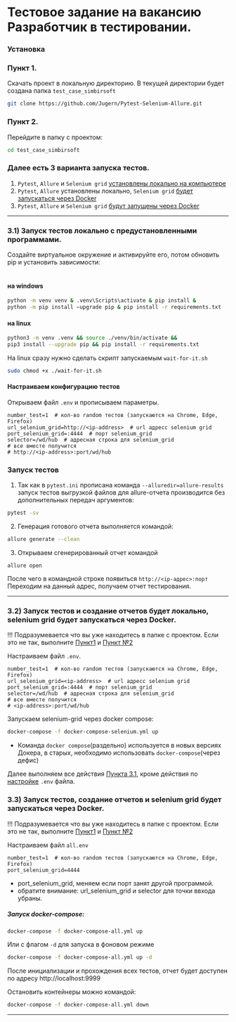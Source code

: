 # Тестовое задание на вакансию Разработчик в тестировании.

### Установка
### Пункт 1.<a id='STEP_ONE'></a>
Скачать проект в локальную директорию. В текущей директории будет создана папка `test_case_simbirsoft`

```bash
git clone https://github.com/Jugern/Pytest-Selenium-Allure.git
```

### Пункт 2.<a id='STEP_TWO'></a>
Перейдите в папку с проектом:
```bash
cd test_case_simbirsoft
```
### Далее есть 3 варианта запуска тестов.
1) `Pytest`, `Allure` и `Selenium grid` [установлены локально на компьютере](#step_3_1)
2) `Pytest`, `Allure` установлены локально, `Selenium grid` [будет запускаться через Docker](#step_3_2)
3) `Pytest`, `Allure` и `Selenium grid` [будут запущены через Docker](#step_3_3)
___

### 3.1) Запуск тестов локально с предустановленными программами.<a id='step_3_1'></a>
    
Создайте виртуальное окружение и активируйте его,
потом обновить pip и установить зависимости:
#### <br>на windows
```bash
python -m venv venv & .venv\Scripts\activate & pip install &
python -m pip install –upgrade pip & pip install -r requirements.txt
```
#### на linux 
```bash
python3 -m venv .venv && source ./venv/bin/activate &&
pip3 install --upgrade pip && pip install -r requirements.txt
```
На linux сразу нужно сделать скрипт запускаемым `wait-for-it.sh`
```bash
sudo chmod +x ./wait-for-it.sh
```


#### Настраиваем конфигурацию тестов<a id='config'></a>
Открываем файл `.env` и прописываем параметры.
```dotenv
number_test=1  # кол-во random тестов (запускаются на Chrome, Edge, Firefox)
url_selenium_grid=http://<ip-address>  # url адресс selenium grid  
port_selenium_grid=:4444  # порт selenium_grid
selector=/wd/hub  # адресная строка для selenium_grid
# все вместе получится 
# http://<ip-address>:port/wd/hub
```
[//]: # (Для ускорения выполнения тестов, а так же для запуска тестов в docker контейнере или CI/CD нужно отключить `headless` режим. Для это нужно раскомментировать следующую строчку `# options.add_argument&#40;"--headless"&#41;` в файле `conftest.py`)

[//]: # (Если при попытке выполнить тесты в Браузере FireFox на Ubuntu выскакивает ошибка: "Your Firefox profile cannot be loaded. It may be missing or inaccessible." То необходимо переустановить FireFox, подробности [тут]&#40;https://stackoverflow.com/questions/72405117/selenium-geckodriver-profile-missing-your-firefox-profile-cannot-be-loaded&#41; и [тут]&#40;https://www.omgubuntu.co.uk/2022/04/how-to-install-firefox-deb-apt-ubuntu-22-04&#41;)


### Запуск тестов

1. Так как в `pytest.ini` прописана команда `--alluredir=allure-results` 
запуск тестов выгрузкой файлов для allure-отчета производится без дополнительных передач аргументов:
```bash
pytest -sv
```
2. Генерация готового отчета выполняется командой:
```bash
allure generate --clean
```
3. Открываем сгенерированный отчет командой
```
allure open 
````
После чего в командной строке появиться `http://<ip-адрес>:порт` 
<br>Переходим на данный адрес, получаем отчет тестирования.
___

### 3.2) Запуск тестов и создание отчетов будет локально, <br>selenium grid будет запускаться через Docker.<a id='step_3_2'></a>
 
!!! Подразумевается что вы уже находитесь в папке с проектом. Если это не так, выполните
[Пункт1](#STEP_ONE) и [Пункт №2](#STEP_TWO) 

Настраиваем файл `.env`.
```dotenv
number_test=1  # кол-во random тестов (запускаются на Chrome, Edge, Firefox)
url_selenium_grid=<ip-address>  # url адресс selenium grid  
port_selenium_grid=:4444  # порт selenium_grid
selector=/wd/hub  # адресная строка для selenium_grid
# все вместе получится 
# <ip-address>:port/wd/hub
```

Запускаем selenium-grid через docker compose:

```bash
docker-compose -f docker-compose-selenium.yml up
```
* Команда `docker compose`(раздельно) используется в новых версиях Докера, в старых, необходимо использовать `docker-compose`(через дефис)

Далее выполняем все действия [Пункта 3.1](#step_3_1), кроме действия по [настройке](#config) `.env` файла.

### 3.3) Запуск тестов, создание отчетов и selenium grid будет запускаться через Docker.<a id='step_3_3'></a>

!!! Подразумевается что вы уже находитесь в папке с проектом. Если это не так, выполните
[Пункт1](#STEP_ONE) и [Пункт №2](#STEP_TWO) 

Настраиваем файл `all.env`
```dotenv
number_test=1  # кол-во random тестов (запускаются на Chrome, Edge, Firefox)
port_selenium_grid=4444
```
* port_selenium_grid, меняем если порт занят другой программой.
* обратите внимание: url_selenium_grid и selector для точки ввхода убраны.

##### Запуск docker-compose: 
```bash
docker-compose -f docker-compose-all.yml up
```
Или с флагом `-d` для запуска в фоновом режиме
```bash
docker-compose -f docker-compose-all.yml up -d 
```
После инициализации и прохождения всех тестов, отчет будет доступен по адресу http://localhost:9999

Остановить контейнеры можно командой:
```bash
docker-compose -f docker-compose-all.yml down 
```
___

